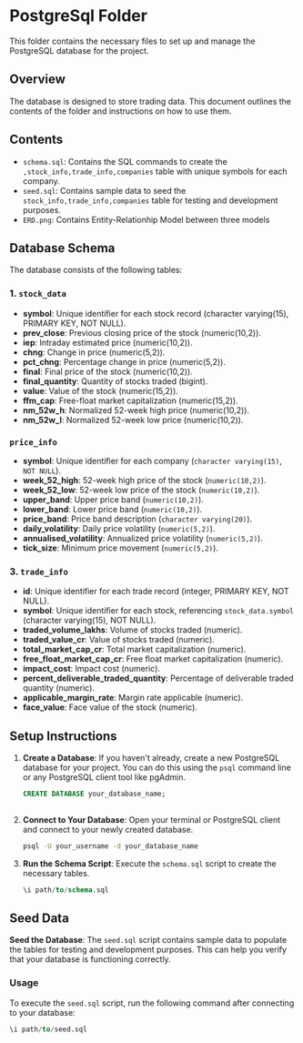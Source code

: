 # PostgreSql Folder

This folder contains the necessary files to set up and manage the PostgreSQL database for the project. 

## Overview

The database is designed to store trading data. This document outlines the contents of the folder and instructions on how to use them.

## Contents

- `schema.sql`: Contains the SQL commands to create the `,stock_info,trade_info,companies` table with unique symbols for each company.
- `seed.sql`:  Contains sample data to seed the `stock_info,trade_info,companies` table for testing and development purposes.
- `ERD.png`:  Contains Entity-Relationhip Model between three models

## Database Schema

The database consists of the following tables:
### 1. `stock_data`
- **symbol**: Unique identifier for each stock record (character varying(15), PRIMARY KEY, NOT NULL).
- **prev_close**: Previous closing price of the stock (numeric(10,2)).
- **iep**: Intraday estimated price (numeric(10,2)).
- **chng**: Change in price (numeric(5,2)).
- **pct_chng**: Percentage change in price (numeric(5,2)).
- **final**: Final price of the stock (numeric(10,2)).
- **final_quantity**: Quantity of stocks traded (bigint).
- **value**: Value of the stock (numeric(15,2)).
- **ffm_cap**: Free-float market capitalization (numeric(15,2)).
- **nm_52w_h**: Normalized 52-week high price (numeric(10,2)).
- **nm_52w_l**: Normalized 52-week low price (numeric(10,2)).

### `price_info`
- **symbol**: Unique identifier for each company (`character varying(15)`, `NOT NULL`).
- **week_52_high**: 52-week high price of the stock (`numeric(10,2)`).
- **week_52_low**: 52-week low price of the stock (`numeric(10,2)`).
- **upper_band**: Upper price band (`numeric(10,2)`).
- **lower_band**: Lower price band (`numeric(10,2)`).
- **price_band**: Price band description (`character varying(20)`).
- **daily_volatility**: Daily price volatility (`numeric(5,2)`).
- **annualised_volatility**: Annualized price volatility (`numeric(5,2)`).
- **tick_size**: Minimum price movement (`numeric(5,2)`).

### 3. `trade_info`
- **id**: Unique identifier for each trade record (integer, PRIMARY KEY, NOT NULL).
- **symbol**: Unique identifier for each stock, referencing `stock_data.symbol` (character varying(15), NOT NULL).
- **traded_volume_lakhs**: Volume of stocks traded (numeric).
- **traded_value_cr**: Value of stocks traded (numeric).
- **total_market_cap_cr**: Total market capitalization (numeric).
- **free_float_market_cap_cr**: Free float market capitalization (numeric).
- **impact_cost**: Impact cost (numeric).
- **percent_deliverable_traded_quantity**: Percentage of deliverable traded quantity (numeric).
- **applicable_margin_rate**: Margin rate applicable (numeric).
- **face_value**: Face value of the stock (numeric).
## Setup Instructions

1. **Create a Database**: If you haven't already, create a new PostgreSQL database for your project. You can do this using the `psql` command line or any PostgreSQL client tool like pgAdmin.

   ```sql
   CREATE DATABASE your_database_name;
  
2. **Connect to Your Database**: Open your terminal or PostgreSQL client and connect to your newly created database.

   ```bash
   psql -U your_username -d your_database_name


3. **Run the Schema Script**: Execute the `schema.sql` script to create the necessary tables.

   ```sql
   \i path/to/schema.sql
## Seed Data

**Seed the Database**: The `seed.sql` script contains sample data to populate the tables for testing and development purposes. This can help you verify that your database is functioning correctly.

### Usage

To execute the `seed.sql` script, run the following command after connecting to your database:

```sql
\i path/to/seed.sql


